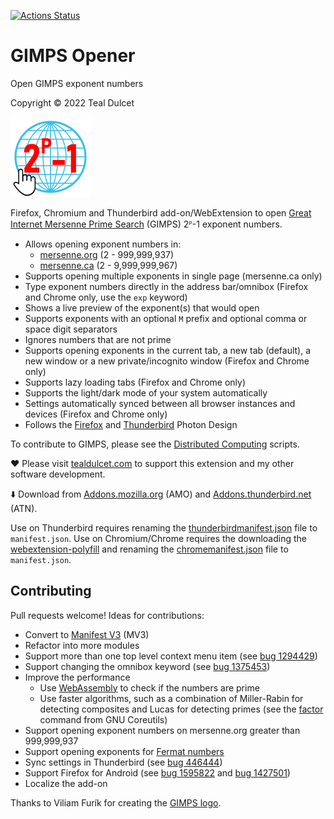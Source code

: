 [![Actions Status](https://github.com/tdulcet/GIMPS-Opener/workflows/CI/badge.svg?branch=main)](https://github.com/tdulcet/GIMPS-Opener/actions)

# GIMPS Opener
Open GIMPS exponent numbers

Copyright © 2022 Teal Dulcet

![](icons/icon_128.png)

Firefox, Chromium and Thunderbird add-on/WebExtension to open [Great Internet Mersenne Prime Search](https://www.mersenne.org/) (GIMPS) 2ᴾ-1 exponent numbers.

* Allows opening exponent numbers in:
	* [mersenne.org](https://www.mersenne.org/) (2 - 999,999,937)
	* [mersenne.ca](https://www.mersenne.ca/) (2 - 9,999,999,967)
* Supports opening multiple exponents in single page (mersenne.ca only)
* Type exponent numbers directly in the address bar/omnibox (Firefox and Chrome only, use the `exp` keyword)
* Shows a live preview of the exponent(s) that would open
* Supports exponents with an optional `M` prefix and optional comma or space digit separators
* Ignores numbers that are not prime
* Supports opening exponents in the current tab, a new tab (default), a new window or a new private/incognito window (Firefox and Chrome only)
* Supports lazy loading tabs (Firefox and Chrome only)
* Supports the light/dark mode of your system automatically
* Settings automatically synced between all browser instances and devices (Firefox and Chrome only)
* Follows the [Firefox](https://design.firefox.com/photon) and [Thunderbird](https://style.thunderbird.net/) Photon Design

To contribute to GIMPS, please see the [Distributed Computing](https://github.com/tdulcet/Distributed-Computing-Scripts#great-internet-mersenne-prime-search-gimps) scripts.

❤️ Please visit [tealdulcet.com](https://www.tealdulcet.com/) to support this extension and my other software development.

⬇️ Download from [Addons.mozilla.org](https://addons.mozilla.org/firefox/addon/gimps-opener/) (AMO) and [Addons.thunderbird.net](https://addons.thunderbird.net/thunderbird/addon/gimps-opener/) (ATN).

Use on Thunderbird requires renaming the [thunderbirdmanifest.json](thunderbirdmanifest.json) file to `manifest.json`.
Use on Chromium/Chrome requires the downloading the [webextension-polyfill](https://github.com/mozilla/webextension-polyfill) and renaming the [chromemanifest.json](chromemanifest.json) file to `manifest.json`.

## Contributing

Pull requests welcome! Ideas for contributions:

* Convert to [Manifest V3](https://extensionworkshop.com/documentation/develop/manifest-v3-migration-guide/) (MV3)
* Refactor into more modules
* Support more than one top level context menu item (see [bug 1294429](https://bugzilla.mozilla.org/show_bug.cgi?id=1294429))
* Support changing the omnibox keyword (see [bug 1375453](https://bugzilla.mozilla.org/show_bug.cgi?id=1375453))
* Improve the performance
	* Use [WebAssembly](https://developer.mozilla.org/en-US/docs/WebAssembly) to check if the numbers are prime
	* Use faster algorithms, such as a combination of Miller-Rabin for detecting composites and Lucas for detecting primes (see the [factor](https://www.gnu.org/software/coreutils/manual/html_node/factor-invocation.html) command from GNU Coreutils)
* Support opening exponent numbers on mersenne.org greater than 999,999,937
* Support opening exponents for [Fermat numbers](https://en.wikipedia.org/wiki/Fermat_number)
* Sync settings in Thunderbird (see [bug 446444](https://bugzilla.mozilla.org/show_bug.cgi?id=446444))
* Support Firefox for Android (see [bug 1595822](https://bugzilla.mozilla.org/show_bug.cgi?id=1595822) and [bug 1427501](https://bugzilla.mozilla.org/show_bug.cgi?id=1427501))
* Localize the add-on

Thanks to Viliam Furík for creating the [GIMPS logo](https://commons.wikimedia.org/wiki/File:GIMPS_logo_2020.png).
